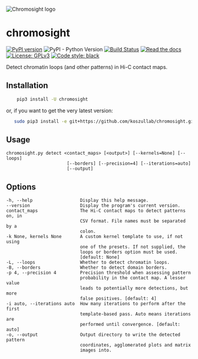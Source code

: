 ![Chromosight logo](chromosight.gif)

# chromosight

[![PyPI version](https://badge.fury.io/py/chromosight.svg)](https://badge.fury.io/py/chromosight)
![PyPI - Python Version](https://img.shields.io/pypi/pyversions/chromosight.svg)
[![Build Status](https://travis-ci.org/koszullab/chromosight.svg?branch=master)](https://travis-ci.org/koszullab/chromosight)
[![Read the docs](https://readthedocs.org/projects/chromosight/badge)](https://chromosight.readthedocs.io)
[![License: GPLv3](https://img.shields.io/badge/License-GPL%203-0298c3.svg)](https://opensource.org/licenses/GPL-3.0)
[![Code style: black](https://img.shields.io/badge/code%20style-black-000000.svg)](https://github.com/ambv/black)

Detect chromatin loops (and other patterns) in Hi-C contact maps.

## Installation

```sh
    pip3 install -U chromosight
```

or, if you want to get the very latest version:

```sh
   sudo pip3 install -e git+https://github.com/koszullab/chromosight.git@master#egg=chromosight
```

## Usage

    chromosight.py detect <contact_maps> [<output>] [--kernels=None] [--loops]
                           [--borders] [--precision=4] [--iterations=auto]
                           [--output]

## Options

    -h, --help                  Display this help message.
    --version                   Display the program's current version.
    contact_maps                The Hi-C contact maps to detect patterns on, in
                                CSV format. File names must be separated by a
                                colon.
    -k None, kernels None       A custom kernel template to use, if not using
                                one of the presets. If not supplied, the
                                loops or borders option must be used.
                                [default: None]
    -L, --loops                 Whether to detect chromatin loops.
    -B, --borders               Whether to detect domain borders.
    -p 4, --precision 4         Precision threshold when assessing pattern
                                probability in the contact map. A lesser value
                                leads to potentially more detections, but more
                                false positives. [default: 4]
    -i auto, --iterations auto  How many iterations to perform after the first
                                template-based pass. Auto means iterations are
                                performed until convergence. [default: auto]
    -o, --output                Output directory to write the detected pattern
                                coordinates, agglomerated plots and matrix
                                images into.